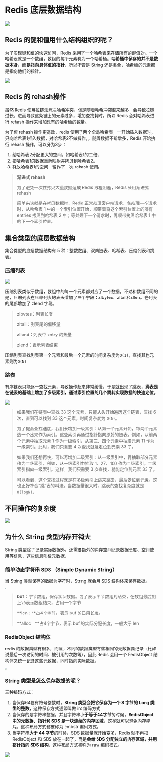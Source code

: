# Redis 底层数据结构

![](img/Snipaste_2022-03-23_13-02-14.png)

## Redis 的键和值用什么结构组织的呢？

为了实现键和值的快速访问，Redis 采用了一个哈希表来存储所有的键值对。一个哈希表就是一个数组，数组的每个元素称为一个哈希桶。哈**希桶中保存的并不是数据本身，而是指向具体值的指针**。所以不管是 String 还是集合，哈希桶的元素都是指向他们的指针。

![](img/Snipaste_2022-03-23_13-12-47.png)
## Redis 的 rehash操作

虽然 Redis 使用拉链法解决哈希冲突，但是随着哈希冲突越来越多，会导致拉链过长，进而导致这条链上的元素过多，增加查找耗时。所以 Redis 会对哈希表进行 rehash 操作来增加现有的哈希桶的数量。

为了使 rehash 操作更高效，redis 使用了两个全局哈希表，一开始插入数据时，只向哈希表1插入数据，对哈希表2不做操作，，随着数据不断增多，Redis 开始执行 rehash 操作，可以分为3步：

1. 给哈希表2分配更大的空间，如哈希表1的二倍。
2. 把哈希表1的数据重新映射并拷贝到哈希表2。
3. 释放哈希表1的空间，留作下一次 rehash 使用。

> **渐进式 rehash**
>
> 为了避免一次性拷贝大量数据造成 Redis 线程阻塞，Redis 采用渐进式 rehash
>
> 简单来说就是在拷贝数据时，Redis 正常处理客户端请求，每处理一个请求时，从哈希表 1 中的一个索引位置开始，顺带着将这个索引位置上的所有 entries 拷贝到哈希表 2 中；等处理下一个请求时，再顺带拷贝哈希表 1 中的下一个索引位置。

## 集合类型的底层数据结构

集合类型的底层数据结构有 5 种：整数数组、双向链表、哈希表、压缩列表和跳表。

### 压缩列表

![](img/Snipaste_2022-03-23_13-53-34.png)

压缩列表类似于数组，数组中的每一个元素都对应了一个数据，不过和数组不同的是，压缩列表在压缩列表的表头增加了三个字段：zlbytes、zltail和zllen。在列表的尾部增加了 zlend 字段。

> zlbytes：列表长度
>
> zltail：列表尾的偏移量
>
> zllend：列表中 entry 的数量
>
> zlend：表示列表结束

压缩列表查找列表第一个元素和最后一个元素的时间复杂度为`O(1)`，查找其他元素则为`O(N)`

### 跳表

有序链表只能逐一查找元素，导致操作起来非常缓慢，于是就出现了跳表，**跳表是在链表的基础上增加了多级索引，通过索引位置的几个跳转实现数据的快速定位。**

![](img/Snipaste_2022-03-23_14-09-43.png)

> 如果我们在链表中查找 33 这个元素，只能从头开始遍历这个链表，查找 6 次，直到可以找到 33 这个元素，时间复杂度为 `O(N)`。
>
> 为了提高查找速度，我们来增加一级索引：从第一个元素开始，每两个元素选一个出来作为索引。这些索引再通过指针指向原始的链表。例如，从前两个元素中抽取元素 1 作为一级索引，从第三、四个元素中抽取元素 11 作为一级索引。此时，我们只需要 4 次查找就能定位到元素 33 了。
>
> 如果我们还想再快，可以再增加二级索引：从一级索引中，再抽取部分元素作为二级索引。例如，从一级索引中抽取 1、27、100 作为二级索引，二级索引指向一级索引。这样，我们只需要 3 次查找，就能定位到元素 33 了。
>
> 可以看到，这个查找过程就是在多级索引上跳来跳去，最后定位到元素。这也正好符合“跳”表的叫法。当数据量很大时，跳表的查找复杂度就是 `O(logN)`。

## 不同操作的复杂度

![](img/Snipaste_2022-03-23_14-23-22.png)

## 为什么 String 类型内存开销大

String 类型除了记录实际数据外，还需要额外的内存空间记录数据长度、空间使用等信息，这些信息叫做元数据。

### 简单动态字符串 SDS （Simple Dynamic String）

当 String 类型保存的数据为字符时，String 就会用 SDS 结构体来保存数据。

<img src="img/Snipaste_2022-03-23_16-39-05.png" style="zoom:20%;" />

>**buf**：字节数组，保存实际数据。为了表示字节数组的结束，在数组最后加上`\0`表示数组结束，占用一个字节
>
>**len：**占4个字节，表示 buf 的已用长度。
>
>**alloc：**占4个字节，表示 buf 的实际分配长度，一般大于 len

### RedisObject 结构体

redis 的数据类型有很多，而且，不同的数据类型有些相同的元数据要记录（比如说最后一次访问的时间、被引用的次数等），因此 Redis 会用一个 RedisObject 结构体来统一记录这些元数据，同时指向实际数据。

<img src="img/Snipaste_2022-03-23_16-47-58.png" style="zoom:33%;" />

### String 类型是怎么保存数据的呢？

三种编码方式：

1. 当保存64位有符号整数时，**String 类型会把它保存为一个 8 字节的 Long 类型的整数**，这种保存方式通常叫做 int 编码方式
2. 当保存的是字符串数据，并且字符串小**于等于44字节**的时候，**RedisObject 中的元数据、指针和 SDS 是一块连续的内存区域**，这样就可以避免内存碎片。这种布局方式也被称为 embstr 编码方式。
3. 当字符串**大于 44 字节**的时候，SDS 数据量就开始变多，Redis 就不再把 RedisObject 和 SDS 放在一起了，而是**会给 SDS 分配独立的内存区域，并用指针指向 SDS 结构**。这种布局方式被称为 raw 编码模式。

![](img/Snipaste_2022-03-23_16-34-51.png)

